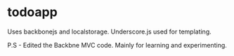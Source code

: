 todoapp
=======

Uses backbonejs and localstorage.
Underscore.js used for templating.

P.S - 
Edited the Backbne MVC code.
Mainly for learning and experimenting.

